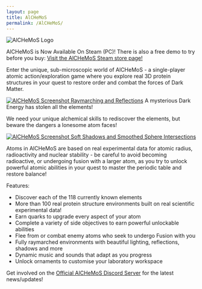 ```yaml
---
layout: page
title: AlCHeMoS
permalink: /AlCHeMoS/
---
```

![AlCHeMoS Logo]({{site.baseurl}}/img/alchemos_logo.png)

AlCHeMoS is Now Available On Steam (PC)! There is also a free demo to try before you buy:
[Visit the AlCHeMoS Steam store page!](https://store.steampowered.com/app/1090590/AlCHeMoS/?utm_source=hbs)

Enter the unique, sub-microscopic world of AlCHeMoS - a single-player atomic action/exploration game where you explore real 3D protein structures in your quest to restore order and combat the forces of Dark Matter.


[![AlCHeMoS Screenshot Raymarching and Reflections]({{site.baseurl}}/img/AlCHeMoS_Launch_07.png)](https://store.steampowered.com/app/1090590/AlCHeMoS/?utm_source=hbs)
A mysterious Dark Energy has stolen all the elements!

We need your unique alchemical skills to rediscover the elements, but beware the dangers a lonesome atom faces!

[![AlCHeMoS Screenshot Soft Shadows and Smoothed Sphere Intersections]({{site.baseurl}}/img/AlCHeMoS_Launch_03.png)](https://store.steampowered.com/app/1090590/AlCHeMoS/?utm_source=hbs)

Atoms in AlCHeMoS are based on real experimental data for atomic radius, radioactivity and nuclear stability - be careful to avoid becoming radioactive, or undergoing fusion with a larger atom, as you try to unlock powerful atomic abilities in your quest to master the periodic table and restore balance!

Features:
* Discover each of the 118 currently known elements
* More than 100 real protein structure environments built on real scientific experimental data!
* Earn quarks to upgrade every aspect of your atom
* Complete a variety of side objectives to earn powerful unlockable abilities
* Flee from or combat enemy atoms who seek to undergo Fusion with you
* Fully raymarched environments with beautiful lighting, reflections, shadows and more
* Dynamic music and sounds that adapt as you progress
* Unlock ornaments to customise your laboratory workspace


Get involved on the [Official AlCHeMoS Discord Server](https://discord.gg/t8UTyXe) for the latest news/updates!